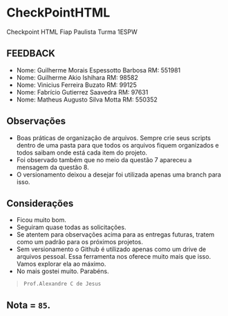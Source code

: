 # CheckPointHTML

Checkpoint HTML Fiap Paulista
Turma 1ESPW

## FEEDBACK
- Nome: Guilherme Morais Espessotto Barbosa RM: 551981
- Nome: Guilherme Akio Ishihara		RM: 98582
- Nome: Vinicius Ferreira Buzato	RM: 99125
- Nome: Fabrício Gutierrez Saavedra	RM: 97631
- Nome: Matheus Augusto Silva Motta	RM: 550352

## Observações

- Boas práticas de organização de arquivos. Sempre crie seus scripts dentro de uma pasta para que todos os arquivos fiquem organizados e todos saibam onde está cada item do projeto.
- Foi observado também que no meio da questão 7 apareceu a mensagem da questão 8.
- O versionamento deixou a desejar foi utilizada apenas uma branch para isso.
## Considerações

- Ficou muito bom.
- Seguiram quase todas as solicitações.
- Se atentem para observações acima para as entregas futuras, tratem como um padrão para os próximos projetos.
- Sem versionamento o Github é utilizado apenas como um drive de arquivos pessoal. Essa ferramenta nos oferece muito mais que isso. Vamos explorar ela ao máximo.
- No mais gostei muito.
Parabéns.
 
> `Prof.Alexandre C de Jesus`

## Nota = `85`.
